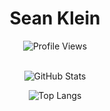 <p align="center"> 
 <h1 align="center">Sean Klein</h1>
 <p align="center"></p>
</p>
  <p align="center">
    <img alt="Profile Views" src="https://gpvc.arturio.dev/klein2ms" />
    <br />
    <br />    
  </p>

  <p align="center">
    <img alt="GitHub Stats" src="https://github-readme-stats.vercel.app/api?username=klein2ms&show_icons=true&theme=chartreuse-dark&count_private=true&hide=contribs" />    
  </p>
  
  <p align="center">    
    <img alt="Top Langs" src="https://github-readme-stats.vercel.app/api/top-langs/?username=klein2ms&hide=javascript,html" />
  </p>
</p>
